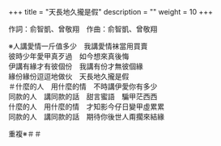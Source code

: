 +++
title = "天長地久攏是假"
description = ""
weight = 10
+++

作詞：俞智凱、曾敬翔　作曲：俞智凱、曾敬翔

※人講愛情一斤值多少　我講愛情袜當用買賣  
彼時少年愛甲真歹過　如今想來真後悔  
伊講有緣才有彼個份　我講有份才無彼個緣  
緣份緣份逗逗地做伙　天長地久攏是假  
＃什麼的人　用什麼的情　不時講伊愛你有多少  
同款的人　講同款的話　甜言蜜語　騙甲茫西西  
什麼的人　用什麼的情　才知影今仔日變甲虛累累  
同款的人　講同款的話　期待你後世人甭擱來結緣  

重複※＃＃
